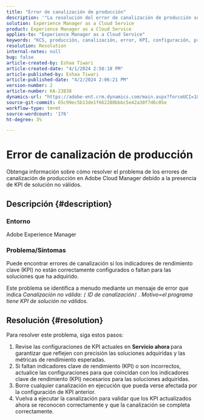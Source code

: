 ```yaml
---
title: "Error de canalización de producción"
description: '"La resolución del error de canalización de producción se debe a KPI de solución no válidos".'
solution: Experience Manager as a Cloud Service
product: Experience Manager as a Cloud Service
applies-to: "Experience Manager as a Cloud Service"
keywords: "KCS, producción, canalización, error, KPI, configuración, programa, solución"
resolution: Resolution
internal-notes: null
bug: false
article-created-by: Eshaa Tiwari
article-created-date: "4/1/2024 2:58:18 PM"
article-published-by: Eshaa Tiwari
article-published-date: "4/2/2024 2:06:21 PM"
version-number: 2
article-number: KA-23838
dynamics-url: "https://adobe-ent.crm.dynamics.com/main.aspx?forceUCI=1&pagetype=entityrecord&etn=knowledgearticle&id=126cba40-38f0-ee11-904c-6045bd006793"
source-git-commit: 65c99ec5b13de1f662280bbbc5e42a30f7d6c05e
workflow-type: tm+mt
source-wordcount: '176'
ht-degree: 3%

---
```


# Error de canalización de producción


Obtenga información sobre cómo resolver el problema de los errores de canalización de producción en Adobe Cloud Manager debido a la presencia de KPI de solución no válidos.

## Descripción {#description}


### Entorno

Adobe Experience Manager

### Problema/Síntomas

Puede encontrar errores de canalización si los indicadores de rendimiento clave (KPI) no están correctamente configurados o faltan para las soluciones que ha adquirido.

Este problema se identifica a menudo mediante un mensaje de error que indica *Canalización no válida: `[` ID de canalización`]` . Motivo=el programa tiene KPI de solución no válidos*.


## Resolución {#resolution}


Para resolver este problema, siga estos pasos:

1. Revise las configuraciones de KPI actuales en <b>Servicio ahora </b>para garantizar que reflejen con precisión las soluciones adquiridas y las métricas de rendimiento esperadas.
2. Si faltan indicadores clave de rendimiento (KPI) o son incorrectos, actualice las configuraciones para que coincidan con los indicadores clave de rendimiento (KPI) necesarios para las soluciones adquiridas.
3. Borre cualquier canalización en ejecución que pueda verse afectada por la configuración de KPI anterior.
4. Vuelva a ejecutar la canalización para validar que los KPI actualizados ahora se reconocen correctamente y que la canalización se completa correctamente.

